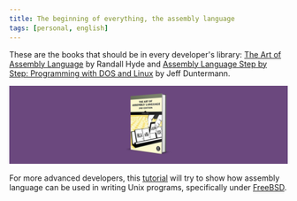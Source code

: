 ```yaml
---
title: The beginning of everything, the assembly language
tags: [personal, english]
---
```

These are the books that should be in every developer's library: [The Art of Assembly Language](http://www.amazon.com/exec/obidos/tg/detail/-/1886411972/ref=pd_sim_books_1/103-7435513-2805404?v=glance&s=books) by Randall Hyde and [Assembly Language Step by Step: Programming with DOS and Linux](http://www.amazon.com/exec/obidos/tg/detail/-/0471375233/ref=ase_whizkidtechnomag/103-7435513-2805404?v=glance&s=books) by Jeff Duntermann.  

![The Art of Assembly Language](/img/art-assembly-3dcover.jpg)

For more advanced developers, this [tutorial](http://www.int80h.org) will try to show how assembly language can be used in writing Unix programs, specifically under [FreeBSD](http://www.freebsd.org). 


